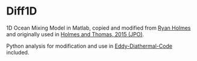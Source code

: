 # Diff1D

1D Ocean Mixing Model in Matlab, copied and modified from [Ryan Holmes](https://github.com/rmholmes/Diff1D) and originally used in [Holmes and Thomas, 2015 (JPO)](https://journals.ametsoc.org/view/journals/phoc/45/4/jpo-d-14-0209.1.xml).

Python analysis for modification and use in [Eddy-Diathermal-Code](https://github.com/claireyung/Eddy_Diathermal_Code) included.
